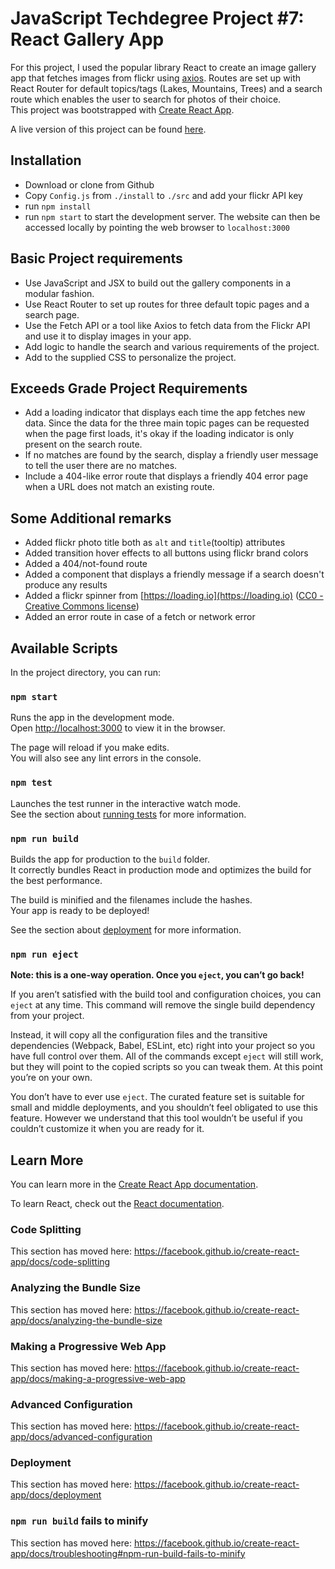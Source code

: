 # JavaScript Techdegree Project #7: React Gallery App

For this project, I used the popular library React to create an image gallery app that fetches images from flickr using [axios](https://github.com/axios/axios). Routes are set up with React Router for default topics/tags (Lakes, Mountains, Trees) and a search route which enables the user to search for photos of their choice.  
This project was bootstrapped with [Create React App](https://github.com/facebook/create-react-app).

A live version of this project can be found [here](https://rliess-react-gallery.netlify.com/).

## Installation

* Download or clone from Github
* Copy `Config.js` from `./install` to `./src` and add your flickr API key
* run `npm install`
* run `npm start` to start the development server. The website can then be accessed locally by pointing the web browser to `localhost:3000`

## Basic Project requirements

* Use JavaScript and JSX to build out the gallery components in a modular fashion.
* Use React Router to set up routes for three default topic pages and a search page.
* Use the Fetch API or a tool like Axios to fetch data from the Flickr API and use it to display images in your app.
* Add logic to handle the search and various requirements of the project.
* Add to the supplied CSS to personalize the project.

## Exceeds Grade Project Requirements

* Add a loading indicator that displays each time the app fetches new data. Since the data for the three main topic pages can be requested when the page first loads, it's okay if the loading indicator is only present on the search route.
* If no matches are found by the search, display a friendly user message to tell the user there are no matches.
* Include a 404-like error route that displays a friendly 404 error page when a URL does not match an existing route.

## Some Additional remarks

* Added flickr photo title both as `alt` and `title`(tooltip) attributes
* Added transition hover effects to all buttons using flickr brand colors
* Added a 404/not-found route
* Added a component that displays a friendly message if a search doesn't produce any results
* Added a flickr spinner from [https://loading.io](https://loading.io) ([CC0 - Creative Commons license](https://creativecommons.org/share-your-work/public-domain/cc0/))
* Added an error route in case of a fetch or network error

## Available Scripts

In the project directory, you can run:

### `npm start`

Runs the app in the development mode.<br />
Open [http://localhost:3000](http://localhost:3000) to view it in the browser.

The page will reload if you make edits.<br />
You will also see any lint errors in the console.

### `npm test`

Launches the test runner in the interactive watch mode.<br />
See the section about [running tests](https://facebook.github.io/create-react-app/docs/running-tests) for more information.

### `npm run build`

Builds the app for production to the `build` folder.<br />
It correctly bundles React in production mode and optimizes the build for the best performance.

The build is minified and the filenames include the hashes.<br />
Your app is ready to be deployed!

See the section about [deployment](https://facebook.github.io/create-react-app/docs/deployment) for more information.

### `npm run eject`

**Note: this is a one-way operation. Once you `eject`, you can’t go back!**

If you aren’t satisfied with the build tool and configuration choices, you can `eject` at any time. This command will remove the single build dependency from your project.

Instead, it will copy all the configuration files and the transitive dependencies (Webpack, Babel, ESLint, etc) right into your project so you have full control over them. All of the commands except `eject` will still work, but they will point to the copied scripts so you can tweak them. At this point you’re on your own.

You don’t have to ever use `eject`. The curated feature set is suitable for small and middle deployments, and you shouldn’t feel obligated to use this feature. However we understand that this tool wouldn’t be useful if you couldn’t customize it when you are ready for it.

## Learn More

You can learn more in the [Create React App documentation](https://facebook.github.io/create-react-app/docs/getting-started).

To learn React, check out the [React documentation](https://reactjs.org/).

### Code Splitting

This section has moved here: https://facebook.github.io/create-react-app/docs/code-splitting

### Analyzing the Bundle Size

This section has moved here: https://facebook.github.io/create-react-app/docs/analyzing-the-bundle-size

### Making a Progressive Web App

This section has moved here: https://facebook.github.io/create-react-app/docs/making-a-progressive-web-app

### Advanced Configuration

This section has moved here: https://facebook.github.io/create-react-app/docs/advanced-configuration

### Deployment

This section has moved here: https://facebook.github.io/create-react-app/docs/deployment

### `npm run build` fails to minify

This section has moved here: https://facebook.github.io/create-react-app/docs/troubleshooting#npm-run-build-fails-to-minify
